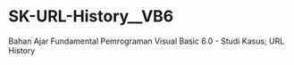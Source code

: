 # SK-URL-History__VB6
Bahan Ajar Fundamental Pemrograman Visual Basic 6.0 - Studi Kasus; URL History
